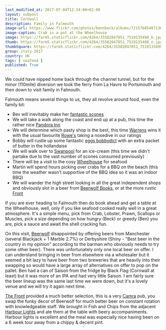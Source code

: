 ```yaml
--- 
last_modified_at: 2017-07-04T12:34:00+02:00
layout: subpost
title: Cornwall
description: Family in Falmouth
image-url: https://www.flickr.com/photos/bennbeck/albums/72157685487136685
image-caption: Crab in a pot at the Wheelhouse
image: https://farm5.staticflickr.com/4264/35582047851_7519135498_b.jpg
thumb: https://farm5.staticflickr.com/4264/35582047851_7519135498_n.jpg
thumbSquare: https://farm5.staticflickr.com/4264/35582047851_7519135498_q.jpg
group: italy-2017
country: UK
tags: [ seafood ]
published: True
---
```


We could have nipped home back through the channel tunnel, but for the minor (110mile) diversion we took the ferry from La Havre to Portsmouth and then down to visit family in Falmouth.

Falmouth means several things to us, they all revolve around food, even the family bit:

- Bev will inevitably make her [fantastic scones](https://www.flickr.com/photos/bennbeck/34820911463/in/dateposted-public/)
- We will take a walk along the coast and end up at a pub, this time the rather nice [Pandora Inn](http://www.pandorainn.com/)
- We will determine which pasty shop is the best, this time [Warrens](https://warrensbakery.co.uk/) wins it with the usual favourite [Rowe's](http://www.rowesbakers.co.uk/) taking a nosedive in our ratings
- Bobby will rustle up some fantastic [eggs bobbydict](https://www.instagram.com/p/BVwhIsaDFv0/) with an extra packet of butter in the hollandaise
- We will walk over to [Swanpool](http://www.swanpoolbeach.co.uk/cafe/) for an ice-cream (this time we didn't partake due to the vast number of scones consumed previously)
- There will be a visit to the cosy [Wheelhouse](https://www.facebook.com/pages/The-Wheelhouse-Crab-and-Oyster-bar/181072948569394) for seafood
- Martin will spend hours picking over crabs for a BBQ on the beach (this time the weather wasn't supportive of the BBQ idea so it was an indoor BBQ)
- We will wander the high street looking in all the great independent shops and obviously slot in a beer from [Beerwolf Books](http://beerwolfbooks.com), or at the more rustic [Front](https://www.facebook.com/pg/TheFrontFalmouth)

If you are ever heading to Falmouth then do book ahead and get a table at the Wheelhouse, well, only if you like seafood cooked really well in a great atmosphere.
It's a simple menu, pick from Crab, Lobster, Prawn, Scallops or Muscles, pick a size depending on how hungry (Beck) or greedy (Ben) you are, pick a sauce and await
the shell cracking fun.

On this visit, [Beerwolf](http://beerwolfbooks.com) disappointed by offering beers from Manchester (several Blackjack + 1 Marble 2.7%) or Derbyshire 
(Shiny - "Best beer in the country in my opinion" according to the barman who obviously needs to try some other beer). There was unfortunately only one local beer on offer. 
I can understand bringing in beer from elsewhere via a wholesaler but it seemed a bit lazy to have beer from two breweries that are heavily into their swapping so would
have a large array of alternatives on offer to pop on the pallet. Ben had a can of Saison from the fridge by Black Flag (Cornwall at least)
but it was more of an IPA and had very little Saison. 
I am fairly sure the beer lineup was the same last time we were down, but it's a lovely venue and we will try it again next time.

[The Front](https://www.facebook.com/pg/TheFrontFalmouth) provided a much better selection, this is a very [Camra](http://www.camra.org.uk/) pub,
you swap the funky decor of Beerwolf for much better beer on constant rotation with knowledgeable staff.
We brought in Fish and Chips from the adjacent [Harbour Lights](http://www.harbourlights.co.uk/) and ate them at the table with beery accompaniments. 
Harbour lights is excellent and the meal was especially nice having been on a 6 week tour away from a chippy & decent pint.
